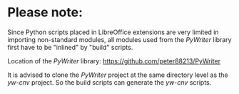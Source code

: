 # Please note:

Since Python scripts placed in LibreOffice extensions are very limited in importing non-standard modules, all modules used from the  _PyWriter_  library first have to be "inlined" by "build" scripts.

Location of the  _PyWriter_  library: https://github.com/peter88213/PyWriter

It is advised to clone the  _PyWriter_  project at the same directory level as the  _yw-cnv_  project. So the build scripts can generate the  _yw-cnv_  scripts.
